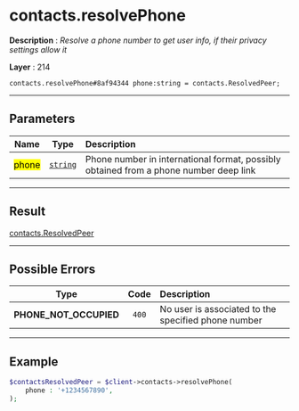 # contacts.resolvePhone

**Description** : *Resolve a phone number to get user info, if their privacy settings allow it*

**Layer** : 214

```tl
contacts.resolvePhone#8af94344 phone:string = contacts.ResolvedPeer;
```

---

## Parameters

| Name | Type | Description |
| :---: | :---: | :--- |
| <mark>phone</mark> | [`string`](type/string) | Phone number in international format, possibly obtained from a phone number deep link |

---

## Result

[contacts.ResolvedPeer](type/contacts.ResolvedPeer)

---

## Possible Errors

| Type | Code | Description |
| :---: | :---: | :--- |
| **PHONE_NOT_OCCUPIED** | `400` | No user is associated to the specified phone number |

---

## Example

```php
$contactsResolvedPeer = $client->contacts->resolvePhone(
	phone : '+1234567890',
);
```